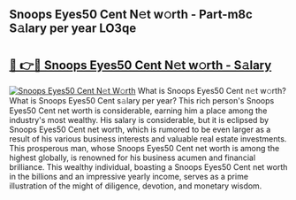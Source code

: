 ## Snoops Eyes50 Cent N𝚎t w𝚘rth - Part-m8c S𝚊lary per year LO3qe

# <h2><a href="http://gc11j59.nevu.top/?p=Snoops+Eyes50+Cent">🔗 👉🔴 Snoops Eyes50 Cent N𝚎t w𝚘rth - S𝚊lary</a></h2>

[![Snoops Eyes50 Cent N𝚎t W𝚘rth](https://i.imgur.com/Oavwk0R.jpeg)](http://gc11j59.nevu.top/?p=Snoops+Eyes50+Cent)
What is Snoops Eyes50 Cent n𝚎t w𝚘rth? What is Snoops Eyes50 Cent s𝚊lary per year?
This rich person's Snoops Eyes50 Cent net worth is considerable, earning him a place among the industry's most wealthy. His salary is considerable, but it is eclipsed by Snoops Eyes50 Cent net worth, which is rumored to be even larger as a result of his various business interests and valuable real estate investments. This prosperous man, whose Snoops Eyes50 Cent net worth is among the highest globally, is renowned for his business acumen and financial brilliance. This wealthy individual, boasting a Snoops Eyes50 Cent net worth in the billions and an impressive yearly income, serves as a prime illustration of the might of diligence, devotion, and monetary wisdom.
